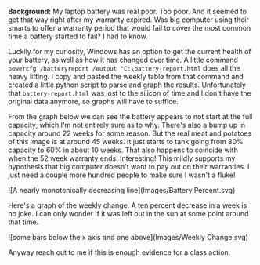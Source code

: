 **Background:** My laptop battery was real poor. Too poor. And it seemed to get that way right after my warranty expired. Was big computer using their smarts to offer a warranty period that would fail to cover the most common time a battery started to fail? I had to know.

Luckily for my curiosity, Windows has an option to get the current health of your battery, as well as how it has changed over time. A little command `powercfg /batteryreport /output "C:\battery-report.html` does all the heavy lifting. I copy and pasted the weekly table from that command and created a little python script to parse and graph the results. Unfortunately that `battery-report.html` was lost to the silicon of time and I don't have the original data anymore, so graphs will have to suffice. 

From the graph below we can see the battery appears to not start at the full capacity, which I'm not entirely sure as to why. There's also a bump up in capacity around 22 weeks for some reason. But the real meat and potatoes of this image is at around 45 weeks. It just starts to tank going from 80% capacity to 60% in about 10 weeks. That also happens to coincide with when the 52 week warranty ends. Interesting! This mildly supports my hypothesis that big computer doesn't want to pay out on their warranties. I just need a couple more hundred people to make sure I wasn't a fluke!

![A nearly monotonically decreasing line](Images/Battery Percent.svg)

Here's a graph of the weekly change. A ten percent decrease in a week is no joke. I can only wonder if it was left out in the sun at some point around that time.

![some bars below the x axis and one above](Images/Weekly Change.svg)

Anyway reach out to me if this is enough evidence for a class action.
